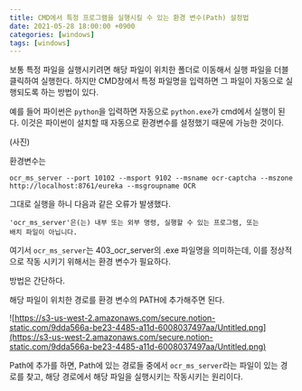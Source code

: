 ```yaml
---
title: CMD에서 특정 프로그램을 실행시킬 수 있는 환경 변수(Path) 설정법
date: 2021-05-28 18:00:00 +0900
categories: [windows]
tags: [windows]
---
```


보통 특정 파일을 실행시키려면 해당 파일이 위치한 폴더로 이동해서 실행 파일을 더블클릭하여 실행한다.
하지만 CMD창에서 특정 파일명을 입력하면 그 파일이 자동으로 실행되도록 하는 방법이 있다.

예를 들어 파이썬은 `python`을 입력하면 자동으로 `python.exe`가 cmd에서 실행이 된다.
이것은 파이썬이 설치할 때 자동으로 환경변수를 설정했기 때문에 가능한 것이다.

(사진)

환경변수는 


```
ocr_ms_server --port 10102 --msport 9102 --msname ocr-captcha --mszone http://localhost:8761/eureka --msgroupname OCR
```

그대로 실행을 하니 다음과 같은 오류가 발생했다.

```
'ocr_ms_server'은(는) 내부 또는 외부 명령, 실행할 수 있는 프로그램, 또는
배치 파일이 아닙니다.
```

여기서 `ocr_ms_server`는 403_ocr_server의 .exe 파일명을 의미하는데, 이를 정상적으로 작동 시키기 위해서는 환경 변수가 필요하다.

방법은 간단하다.

해당 파일이 위치한 경로를 환경 변수의 PATH에 추가해주면 된다.

![https://s3-us-west-2.amazonaws.com/secure.notion-static.com/9dda566a-be23-4485-a11d-6008037497aa/Untitled.png](https://s3-us-west-2.amazonaws.com/secure.notion-static.com/9dda566a-be23-4485-a11d-6008037497aa/Untitled.png)

Path에 추가를 하면, Path에 있는 경로들 중에서 `ocr_ms_server`라는 파일이 있는 경로를 찾고, 해당 경로에서 해당 파일을 실행시키는 작동시키는 원리이다.